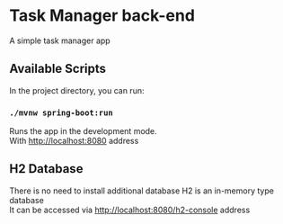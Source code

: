 # Task Manager back-end

A simple task manager app

## Available Scripts

In the project directory, you can run:

### `./mvnw spring-boot:run`

Runs the app in the development mode.\
With [http://localhost:8080](http://localhost:8080) address

## H2 Database
There is no need to install additional database H2 is an in-memory type database \
It can be accessed via [http://localhost:8080/h2-console](http://localhost:8080/h2-console) address
